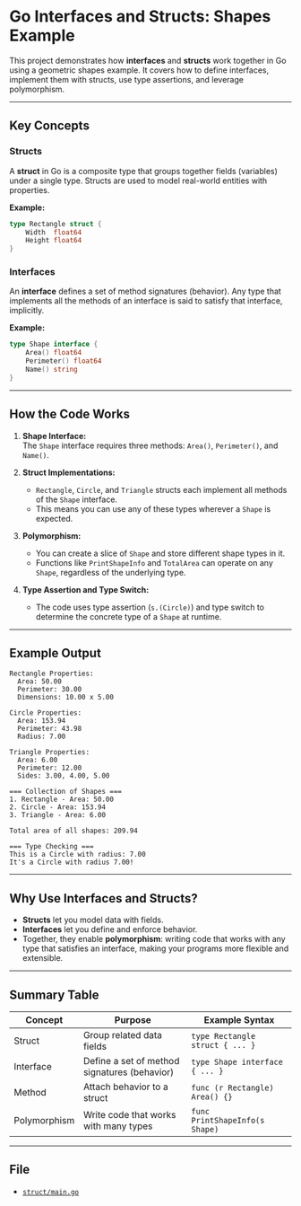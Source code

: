 # Go Interfaces and Structs: Shapes Example

This project demonstrates how **interfaces** and **structs** work together in Go using a geometric shapes example. It covers how to define interfaces, implement them with structs, use type assertions, and leverage polymorphism.

---

## Key Concepts

### Structs

A **struct** in Go is a composite type that groups together fields (variables) under a single type. Structs are used to model real-world entities with properties.

**Example:**

```go
type Rectangle struct {
    Width  float64
    Height float64
}
```

### Interfaces

An **interface** defines a set of method signatures (behavior). Any type that implements all the methods of an interface is said to satisfy that interface, implicitly.

**Example:**

```go
type Shape interface {
    Area() float64
    Perimeter() float64
    Name() string
}
```

---

## How the Code Works

1. **Shape Interface:**  
   The `Shape` interface requires three methods: `Area()`, `Perimeter()`, and `Name()`.

2. **Struct Implementations:**

   - `Rectangle`, `Circle`, and `Triangle` structs each implement all methods of the `Shape` interface.
   - This means you can use any of these types wherever a `Shape` is expected.

3. **Polymorphism:**

   - You can create a slice of `Shape` and store different shape types in it.
   - Functions like `PrintShapeInfo` and `TotalArea` can operate on any `Shape`, regardless of the underlying type.

4. **Type Assertion and Type Switch:**
   - The code uses type assertion (`s.(Circle)`) and type switch to determine the concrete type of a `Shape` at runtime.

---

## Example Output

```
Rectangle Properties:
  Area: 50.00
  Perimeter: 30.00
  Dimensions: 10.00 x 5.00

Circle Properties:
  Area: 153.94
  Perimeter: 43.98
  Radius: 7.00

Triangle Properties:
  Area: 6.00
  Perimeter: 12.00
  Sides: 3.00, 4.00, 5.00

=== Collection of Shapes ===
1. Rectangle - Area: 50.00
2. Circle - Area: 153.94
3. Triangle - Area: 6.00

Total area of all shapes: 209.94

=== Type Checking ===
This is a Circle with radius: 7.00
It's a Circle with radius 7.00!
```

---

## Why Use Interfaces and Structs?

- **Structs** let you model data with fields.
- **Interfaces** let you define and enforce behavior.
- Together, they enable **polymorphism**: writing code that works with any type that satisfies an interface, making your programs more flexible and extensible.

---

## Summary Table

| Concept      | Purpose                                      | Example Syntax                  |
| ------------ | -------------------------------------------- | ------------------------------- |
| Struct       | Group related data fields                    | `type Rectangle struct { ... }` |
| Interface    | Define a set of method signatures (behavior) | `type Shape interface { ... }`  |
| Method       | Attach behavior to a struct                  | `func (r Rectangle) Area() {}`  |
| Polymorphism | Write code that works with many types        | `func PrintShapeInfo(s Shape)`  |

---

## File

- [`struct/main.go`](struct/main.go)
